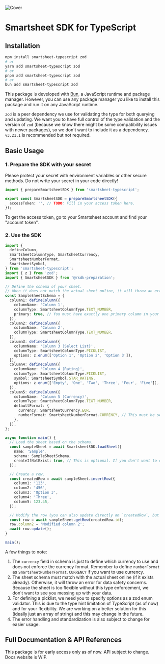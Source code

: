 ![Cover](https://imagedelivery.net/Dr98IMl5gQ9tPkFM5JRcng/afca3dd9-65b1-4fc0-97ef-4002071e8a00/Ultra)

# Smartsheet SDK for TypeScript

## Installation

```bash
npm install smartsheet-typescript zod
# or
yarn add smartsheet-typescript zod
# or
pnpm add smartsheet-typescript zod
# or
bun add smartsheet-typescript zod
```

This package is developed with [Bun](https://bun.sh/), a JavaScript runtime and package manager. However, you can use any package manager you like to install this package and run it on any JavaScript runtime.

`zod` is a peer dependency we use for validating the type for both querying and updating. We want you to have full control of the type validation and the version of `zod` (because we know there might be some compatibility issues with newer packages), so we don't want to include it as a dependency. `v3.21.1` is recommended but not required.

## Basic Usage

### 1. Prepare the SDK with your secret

Please protect your secret with environment variables or other secure methods. Do not write your secret in your code directly!

```typescript
import { prepareSmartsheetSDK } from 'smartsheet-typescript';

export const SmartsheetSDK = prepareSmartsheetSDK({
  accessToken: '', // TODO: Fill in your access token here.
});
```

To get the access token, go to your Smartsheet account and find your "account token".

### 2. Use the SDK

```typescript
import {
  defineColumn,
  SmartsheetColumnType, SmartsheetCurrency,
  SmartsheetNumberFormat,
  SmartsheetSymbol,
} from 'smartsheet-typescript';
import { z } from 'zod';
import { SmartsheetSDK } from '@/sdk-preparation';

// Define the schema of your sheet.
// When it does not match the actual sheet online, it will throw an error for data safety concerns.
const SampleSheetSchema = {
  column1: defineColumn({
    columnName: 'Column 1',
    columnType: SmartsheetColumnType.TEXT_NUMBER,
    primary: true, // You must have exactly one primary column in your schema.
  }),
  column2: defineColumn({
    columnName: 'Column 2',
    columnType: SmartsheetColumnType.TEXT_NUMBER,
  }),
  column3: defineColumn({
    columnName: 'Column 3 (Select List)',
    columnType: SmartsheetColumnType.PICKLIST,
    options: z.enum(['Option 1', 'Option 2', 'Option 3']),
  }),
  column4: defineColumn({
    columnName: 'Column 4 (Rating)',
    columnType: SmartsheetColumnType.PICKLIST,
    symbol: SmartsheetSymbol.STAR_RATING,
    options: z.enum(['Empty', 'One', 'Two', 'Three', 'Four', 'Five']),
  }),
  column5: defineColumn({
    columnName: 'Column 5 (Currency)',
    columnType: SmartsheetColumnType.TEXT_NUMBER,
    defaultFormat: {
      currency: SmartsheetCurrency.EUR,
      numberFormat: SmartsheetNumberFormat.CURRENCY, // This must be set in order to use currency.
    },
  }),
};

async function main() {
  // Load the sheet based on the schema.
  const sampleSheet = await SmartsheetSDK.loadSheet({
    name: 'Sample',
    schema: SampleSheetSchema,
    createIfNotExist: true, // This is optional. If you don't want to create the sheet if it does not exist, set this to false, then it will throw an error for you whenever the sheet does not exist.
  });

  // Create a row.
  const createdRow = await sampleSheet.insertRow({
    column1: '123',
    column2: '456',
    column3: 'Option 3',
    column4: 'Three',
    column5: 123.45,
  });

  // Modify the row (you can also update directly on `createdRow`, but for demonstration purpose, we use `getRow` here).
  const row = await sampleSheet.getRow(createdRow.id);
  row.column2 = 'Modified column 2';
  await row.update();
}

main();
```

A few things to note:

1. The `currency` field in schema is just to define which currency to use and does not enforce the currency format. Remember to define `numberFormat` as `SmartsheetNumberFormat.CURRENCY` if you want to use currency.
2. The sheet schema must match with the actual sheet online (if it exists already). Otherwise, it will throw an error for data safety concerns. Because the sheet is too flexible without this type enforcement, we don't want to see you messing up with your data.
3. For defining a picklist, we need you to specify options as a zod enum validator. This is due to the type hint limitation of TypeScript (as of now) and for your flexibility. We are working on a better solution for this (ideally just an array of string) and this may change in the future.
4. The error handling and standardization is also subject to change for easier usage.

## Full Documentation & API References

This package is for early access only as of now. API subject to change. Docs website is WIP.
